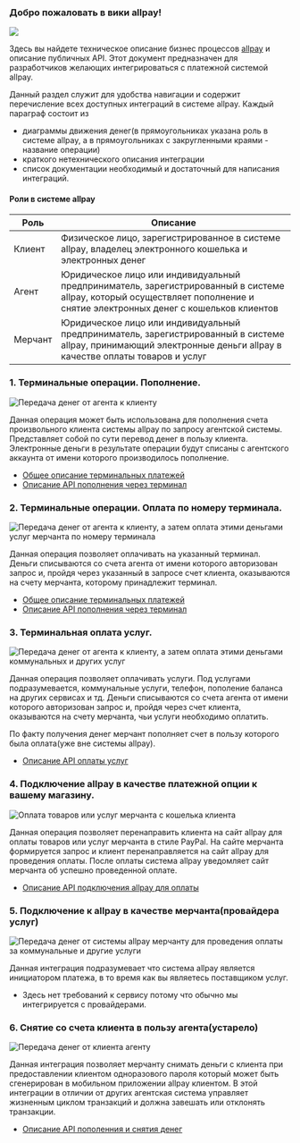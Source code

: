 ### Добро пожаловать в вики allpay!

![](https://allpay.kz/frontend/main/images/bg_1_c.png)

Здесь вы найдете техническое описание бизнес процессов [allpay](https://allpay.kz/) и описание публичных API.
Этот документ предназначен для разработчиков желающих интегрироваться с платежной системой allpay.

Данный раздел служит для удобства навигации и содержит перечисление всех доступных интеграций в системе allpay. Каждый параграф состоит из

 - диаграммы движения денег(в прямоугольниках указана роль в системе allpay, а в прямоугольниках с закругленными краями - название операции)
 - краткого нетехнического описания интеграции
 - список документации необходимый и достаточный для написания интеграций.

#### Роли в системе allpay
| Роль | Описание |
| --- | --- |
| Клиент | Физическое лицо, зарегистрированное в системе allpay, владелец электронного кошелька и электронных денег |
| Агент | Юридическое лицо или индивидуальный предприниматель, зарегистрированный в системе allpay, который осуществляет пополнение и снятие электронных денег с кошельков клиентов |
| Мерчант | Юридическое лицо или индивидуальный предприниматель, зарегистрированный в системе allpay, принимающий электронные деньги allpay в качестве оплаты товаров и услуг |

### 1. Терминальные операции. Пополнение.

<img src="http://yuml.me/diagram/activity/[Agent(you)]->(Cash In)->[Client]"
     title="Передача денег от агента к клиенту"
     alt="Передача денег от агента к клиенту">

Данная операция может быть использована для пополнения счета произвольного клиента системы allpay по запросу агентской системы. Представляет собой по сути перевод денег в пользу клиента. Электронные деньги в результате операции будут списаны с агентского аккаунта от имени которого производилось пополнение.

 - [Общее описание терминальных платежей](TerminalPayment)
 - [Описание API пополнения через терминал](TerminalPaymentCashIn)

### 2. Терминальные операции. Оплата по номеру терминала.

<img src="http://yuml.me/diagram/activity/[Agent(you)]->(Cash In)->[Client]->(Pay by terminal id)->[Merchant]"
     title="Передача денег от агента к клиенту, а затем оплата этими деньгами услуг мерчанта по номеру терминала"
     alt="Передача денег от агента к клиенту, а затем оплата этими деньгами услуг мерчанта по номеру терминала">

Данная операция позволяет оплачивать на указанный терминал. Деньги списываются со счета агента от имени которого авторизован запрос и, пройдя через указанный в запросе счет клиента, оказываются на счету мерчанта, которому принадлежит терминал.

 - [Общее описание терминальных платежей](TerminalPayment)
 - [Описание API пополнения через терминал](TerminalPaymentPayForGoods)

### 3. Терминальная оплата услуг.

<img src="http://yuml.me/diagram/activity/[Agent(you)]->(Cash In)->[Client]->(Pay for services)->[Merchant]"
     title="Передача денег от агента к клиенту, а затем оплата этими деньгами коммунальных и других услуг"
     alt="Передача денег от агента к клиенту, а затем оплата этими деньгами коммунальных и других услуг">

Данная операция позволяет оплачивать услуги. Под услугами подразумевается, коммунальные услуги, телефон, пополение баланса на других сервисах и тд. Деньги списываются со счета агента от имени которого авторизован запрос и, пройдя через счет клиента, оказываются на счету мерчанта, чьи услуги необходимо оплатить.

По факту получения денег мерчант пополняет счет в пользу которого была оплата(уже вне системы allpay).

 - [Описание API оплаты услуг](%D0%9E%D0%BF%D0%BB%D0%B0%D1%82%D0%B0-%D1%83%D1%81%D0%BB%D1%83%D0%B3-%D1%87%D0%B5%D1%80%D0%B5%D0%B7-%D0%B0%D0%BF%D0%B8-%D1%82%D0%B5%D1%80%D0%BC%D0%B8%D0%BD%D0%B0%D0%BB%D0%BE%D0%B2)

### 4. Подключение allpay в качестве платежной опции к вашему магазину.

<img src="http://yuml.me/diagram/activity/[Client]->(Pay by terminal id)->[Merchant(you)]"
     title="Оплата товаров или услуг мерчанта с кошелька клиента"
     alt="Оплата товаров или услуг мерчанта с кошелька клиента">

Данная операция позволяет перенаправить клиента на сайт allpay для оплаты товаров или услуг мерчанта в стиле PayPal. На сайте мерчанта формируется запрос и клиент перенаправляется на сайт allpay для проведения оплаты. После оплаты система allpay уведомляет сайт мерчанта об успешно проведенной оплате.

 - [Описание API подключения allpay для оплаты](%D0%A0%D0%B5%D0%B3%D0%BB%D0%B0%D0%BC%D0%B5%D0%BD%D1%82-API-%D0%9C%D0%B5%D1%80%D1%87%D0%B0%D0%BD%D1%82%D0%B0%D0%BC)

### 5. Подключение к allpay в качестве мерчанта(провайдера услуг)

<img src="http://yuml.me/diagram/activity/[Client]->(Pay for services)->[Merchant(you)]"
     title="Передача денег от системы allpay мерчанту для проведения оплаты за коммунальные и другие услуги"
     alt="Передача денег от системы allpay мерчанту для проведения оплаты за коммунальные и другие услуги">

Данная интеграция подразумевает что система allpay является инициатором платежа, в то время как вы являетесь поставщиком услуг.

 - Здесь нет требований к сервису потому что обычно мы интегрируется с провайдерами.

### 6. Снятие со счета клиента в пользу агента(устарело)

<img src="http://yuml.me/diagram/activity/[Client]->(Cash Out)->[Agent(you)]"
     title="Передача денег от клиента агенту"
     alt="Передача денег от клиента агенту">

Данная интеграция позволяет мерчанту снимать деньги с клиента при предоставлении клиентом одноразового пароля который может быть сгенерирован в мобильном приложении allpay клиентом. В этой интеграции в отличии от других агентская система управляет жизненным циклом транзакций и должна завешать или отклонять транзакции.

- [Описание API пополенния и снятия денег](%D0%A0%D0%B5%D0%B3%D0%BB%D0%B0%D0%BC%D0%B5%D0%BD%D1%82-API-%D0%90%D0%B3%D0%B5%D0%BD%D1%82%D0%0B)
